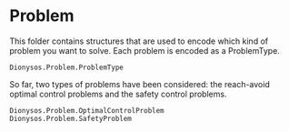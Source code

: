 # Problem 

This folder contains structures that are used to encode which kind of problem you want to solve. Each problem is encoded as a ProblemType.

```@docs
Dionysos.Problem.ProblemType
```

So far, two types of problems have been considered: the reach-avoid optimal control problems and the safety control problems.

```@docs
Dionysos.Problem.OptimalControlProblem
Dionysos.Problem.SafetyProblem
```